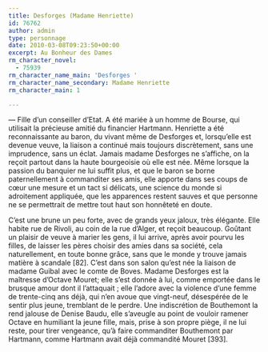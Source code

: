 ```yaml
---
title: Desforges (Madame Henriette)
id: 76762
author: admin
type: personnage
date: 2010-03-08T09:23:50+00:00
excerpt: Au Bonheur des Dames
rm_character_novel:
  - 75939
rm_character_name_main: 'Desforges '
rm_character_name_secondary: Madame Henriette
rm_character_main: 1

---
```

— Fille d&rsquo;un conseiller d&rsquo;Etat. A été mariée à un homme de Bourse, qui utilisait la précieuse amitié du financier Hartmann. Henriette a été reconnaissante au baron, du vivant même de Desforges et, lorsqu&rsquo;elle est devenue veuve, la liaison a continué mais toujours discrètement, sans une imprudence, sans un éclat. Jamais madame Desforges ne s&rsquo;affiche, on la reçoit partout dans la haute bourgeoisie où elle est née. Même lorsque la passion du banquier ne lui suffit plus, et que le baron se borne paternellement à commanditer ses amis, elle apporte dans ses coups de cœur une mesure et un tact si délicats, une science du monde si adroitement appliquée, que les apparences restent sauves et que personne ne se permettrait de mettre tout haut son honnêteté en doute.

C&rsquo;est une brune un peu forte, avec de grands yeux jaloux, très élégante. Elle habite rue de Rivoli, au coin de la rue d&rsquo;Alger, et reçoit beaucoup. Goûtant un plaisir de veuve à marier les gens, il lui arrive, après avoir pourvu les filles, de laisser les pères choisir des amies dans sa société, cela naturellement, en toute bonne grâce, sans que le monde y trouve jamais matière à scandale [82]. C&rsquo;est dans son salon qu&rsquo;est née la liaison de madame Guibal avec le comte de Boves. Madame Desforges est la maîtresse d&rsquo;Octave Mouret; elle s&rsquo;est donnée à lui, comme emportée dans le brusque amour dont il l&rsquo;attaquait ; elle l&rsquo;adore avec la violence d&rsquo;une femme de trente-cinq ans déjà, qui n&rsquo;en avoue que vingt-neuf, désespérée de le sentir plus jeune, tremblant de le perdre. Une indiscrétion de Bouthemont la rend jalouse de Denise Baudu, elle s&rsquo;aveugle au point de vouloir ramener Octave en humiliant la jeune fille, mais, prise à son propre piège, il ne lui reste, pour tirer vengeance, qu&rsquo;à faire commanditer Bouthemont par Hartmann, comme Hartmann avait déjà commandité Mouret [393]. 